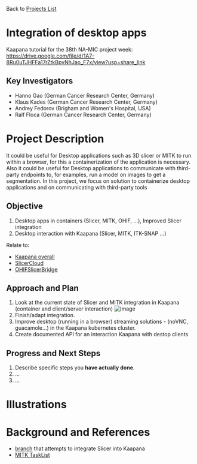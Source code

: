 Back to [Projects List](../../README.md#ProjectsList)

# Integration of desktop apps

Kaapana tutorial for the 38th NA-MIC project week:
https://drive.google.com/file/d/1A7-8Ru0uTJHFFa17rZtkBpvNhJao_F7x/view?usp=share_link

## Key Investigators

- Hanno Gao (German Cancer Research Center, Germany)
- Klaus Kades (German Cancer Research Center, Germany)
- Andrey Fedorov (Brigham and Women's Hospital, USA)
- Ralf Floca (German Cancer Research Center, Germany)

# Project Description

It could be useful for Desktop applications such as 3D slicer or MITK to run within a browser, for this a containerization of the application is necessary. Also it could be useful for Desktop applications to communicate with third-party endpoints to, for examples, run a model on images to get a segmentation. In this project, we focus on solution to containerize desktop applications and on communicating with third-party tools

## Objective

<!-- Describe here WHAT you would like to achieve (what you will have as end result). -->

1. Desktop apps in containers (Slicer, MITK, OHIF, …), Improved Slicer integration
2. Desktop interaction with Kaapana (Slicer, MITK, ITK-SNAP …)

Relate to:
- [Kaapana overall](https://github.com/NA-MIC/ProjectWeek/tree/master/PW38_2023_GranCanaria/Projects/Kaapana_overall)
- [SlicerCloud](https://github.com/NA-MIC/ProjectWeek/tree/master/PW38_2023_GranCanaria/Projects/SlicerCloud)
- [OHIFSlicerBridge](https://github.com/NA-MIC/ProjectWeek/blob/master/PW33_2020_GranCanaria/Projects/OHIFSlicerBridge/README.md)


## Approach and Plan

<!-- Describe here HOW you would like to achieve the objectives stated above. -->


1. Look at the current state of Slicer and MITK integration in Kaapana (container and client/server interaction)
![image](https://user-images.githubusercontent.com/49161877/215472354-28e8e2bd-60c4-4bc5-9b20-69c98de61a80.png)
2. Finish/adapt integration.
3. Improve desktop (running in a browser) streaming solutions - (noVNC, guacamole...) in the Kaapana kubernetes cluster. 
4. Create documented API for an interaction Kaapana with destop clients

## Progress and Next Steps

<!-- Update this section as you make progress, describing of what you have ACTUALLY DONE. If there are specific steps that you could not complete then you can describe them here, too. -->

1. Describe specific steps you **have actually done**.
1. ...
1. ...

# Illustrations

<!-- Add pictures and links to videos that demonstrate what has been accomplished.
![Description of picture](Example2.jpg)
![Some more images](Example2.jpg)
-->

# Background and References

<!-- If you developed any software, include link to the source code repository. If possible, also add links to sample data, and to any relevant publications. -->

* [branch](https://github.com/fedorov/kaapana/tree/develop-slicer) that attempts to integrate Slicer into Kaapana
* [MITK TaskList](https://phabricator.mitk.org/T29160)
